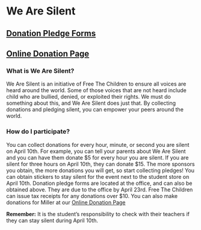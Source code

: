 # We Are Silent

## [Donation Pledge Forms](http://cdn.freethechildren.com/wp-content/uploads/2014/03/FTC-Pledge-Form.pdf)
## [Online Donation Page](http://tinyurl.com/wearesilentmiller)

### What is We Are Silent?
We Are Silent is an initiative of Free The Children to ensure all voices are heard around the world. Some of those voices that are not heard include child who are bullied, denied, or exploited their rights. We must do something about this, and We Are Silent does just that. By collecting donations and pledging silent, you can empower your peers around the world.

### How do I participate?
You can collect donations for every hour, minute, or second you are silent on April 10th. For example, you can tell your parents about We Are Silent and you can have them donate $5 for every hour you are silent. If you are silent for three hours on April 10th, they can donate $15. The more sponsors you obtain, the more donations you will get, so start collecting pledges! You can obtain stickers to stay silent for the event next to the student store on April 10th. Donation pledge forms are located at the office, and can also be obtained above. They are due to the office by April 23rd. Free The Children can issue tax receipts for any donations over $10. You can also make donations for Miller at our [Online Donation Page](http://tinyurl.com/wearesilentmiller)

**Remember:** It is the student’s responsibility to check with their teachers if they can stay silent during April 10th.